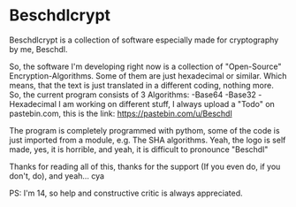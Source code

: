 # Beschdlcrypt
Beschdlcrypt is a collection of software especially made for cryptography by me, Beschdl.

So, the software I'm developing right now is a collection of "Open-Source" Encryption-Algorithms.
Some of them are just hexadecimal or similar. Which means, that the text is just translated in a different coding, nothing more.
So, the current program consists of 3 Algorithms:
 -Base64
 -Base32
 -Hexadecimal
I am working on different stuff, I always upload a "Todo" on pastebin.com, this is the link: https://pastebin.com/u/Beschdl

The program is completely programmed with pythom, some of the code is just imported from a module, e.g. The SHA algorithms.
Yeah, the logo is self made, yes, it is horrible, and yeah, it is difficult to pronounce "Beschdl"

Thanks for reading all of this, thanks for the support (If you even do, if you don't, do), and yeah... cya

PS: I'm 14, so help and constructive critic is always appreciated.
